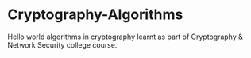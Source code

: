 # Cryptography-Algorithms

Hello world algorithms in cryptography learnt as part of Cryptography & Network Security college course.
